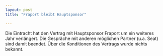 ```yaml
---
layout: post
title: "Fraport bleibt Hauptsponsor"

---
```


Die Eintracht hat den Vertrag mit Hauptsponsor Fraport um ein weiteres Jahr verlängert. Die Gespräche mit anderen möglichen Partner (u.a. Seat) sind damit beendet. Über die Konditionen des Vertrags wurde nichts bekannt.



